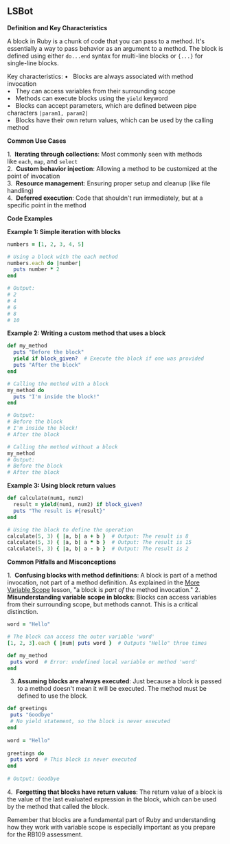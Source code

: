 
## LSBot

**Definition and Key Characteristics**

A block in Ruby is a chunk of code that you can pass to a method. It's essentially a way to pass behavior as an argument to a method. The block is defined using either `do...end` syntax for multi-line blocks or `{...}` for single-line blocks.

Key characteristics:
•   Blocks are always associated with method invocation  
•   They can access variables from their surrounding scope  
•   Methods can execute blocks using the `yield` keyword  
•   Blocks can accept parameters, which are defined between pipe characters `|param1, param2|`  
•   Blocks have their own return values, which can be used by the calling method

**Common Use Cases**

1.  ​**Iterating through collections**​: Most commonly seen with methods like `each`, `map`, and `select`  
2.  ​**Custom behavior injection**​: Allowing a method to be customized at the point of invocation  
3.  ​**Resource management**​: Ensuring proper setup and cleanup (like file handling)  
4.  ​**Deferred execution**​: Code that shouldn't run immediately, but at a specific point in the method

**Code Examples**

**Example 1: Simple iteration with blocks**

```ruby
numbers = [1, 2, 3, 4, 5]

# Using a block with the each method
numbers.each do |number|
  puts number * 2
end

# Output:
# 2
# 4
# 6
# 8
# 10
```

**Example 2: Writing a custom method that uses a block**

```ruby
def my_method
  puts "Before the block"
  yield if block_given?  # Execute the block if one was provided
  puts "After the block"
end

# Calling the method with a block
my_method do
  puts "I'm inside the block!"
end

# Output:
# Before the block
# I'm inside the block!
# After the block

# Calling the method without a block
my_method
# Output:
# Before the block
# After the block
```

**Example 3: Using block return values**

```ruby
def calculate(num1, num2)
  result = yield(num1, num2) if block_given?
  puts "The result is #{result}"
end

# Using the block to define the operation
calculate(5, 3) { |a, b| a + b }  # Output: The result is 8
calculate(5, 3) { |a, b| a * b }  # Output: The result is 15
calculate(5, 3) { |a, b| a - b }  # Output: The result is 2
```

**Common Pitfalls and Misconceptions**

1.  ​**Confusing blocks with method definitions**​: A block is part of a method invocation, not part of a method definition. As explained in the [More Variable Scope](https://launchschool.com/lessons/8a39abff/assignments/1be6d04d) lesson, "a block is ​_part of_​ the method invocation."
2.  ​**Misunderstanding variable scope in blocks**​: Blocks can access variables from their surrounding scope, but methods cannot. This is a critical distinction.

```ruby
word = "Hello"

# The block can access the outer variable 'word'
[1, 2, 3].each { |num| puts word }  # Outputs "Hello" three times

def my_method
 puts word  # Error: undefined local variable or method 'word'
end
```

3. **Assuming blocks are always executed**​: Just because a block is passed to a method doesn't mean it will be executed. The method must be defined to use the block.

```ruby
def greetings  
 puts "Goodbye"  
 # No yield statement, so the block is never executed  
end  
 
word = "Hello"  
 
greetings do  
 puts word  # This block is never executed  
end  
 
# Output: Goodbye  
```

4.  ​**Forgetting that blocks have return values**​: The return value of a block is the value of the last evaluated expression in the block, which can be used by the method that called the block.

Remember that blocks are a fundamental part of Ruby and understanding how they work with variable scope is especially important as you prepare for the RB109 assessment.